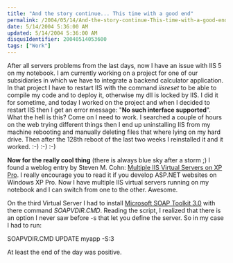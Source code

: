 ```yaml
---
title: "And the story continue... This time with a good end"
permalink: /2004/05/14/And-the-story-continue-This-time-with-a-good-end/
date: 5/14/2004 5:36:00 AM
updated: 5/14/2004 5:36:00 AM
disqusIdentifier: 20040514053600
tags: ["Work"]
---
```

After all servers problems from the last days, now I have an issue with IIS 5 on my notebook. I am currently working on a project for one of our subsidiaries in which we have to integrate a backend calculator application. In that project I have to restart IIS with the command <em>iisreset</em> to be able to compile my code and to deploy it, otherwise my dll is locked by IIS. I did it for sometime, and today I worked on the project and when I decided to restart IIS then I get an error message: "<strong>No such interface supported</strong>". What the hell is this? Come on I need to work. I searched a couple of hours on the web trying different things then I end up uninstalling IIS from my machine rebooting and manually deleting files that where lying on my hard drive. Then after the 128th reboot of the last two weeks I reinstalled it and it worked. :-) :-) :-) 

**Now for the really cool thing** (there is always blue sky after a storm ;) I found a weblog entry by Steven M. Cohn: [Multiple IIS Virtual Servers on XP Pro](http://weblogs.asp.net/stevencohn/articles/59782.aspx). I really encourage you to read it if you develop ASP.NET websites on Windows XP Pro. Now I have multiple IIS virtual servers running on my notebook and I can switch from one to the other. Awesome.
<!-- more -->

On the third Virtual Server I had to install [Microsoft SOAP Toolkit 3.0](http://www.microsoft.com/downloads/details.aspx?FamilyId=C943C0DD-CEEC-4088-9753-86F052EC8450&displaylang=en) with there command <em>SOAPVDIR.CMD</em>. Reading the script, I realized that there is an option I never saw before -s that let you define the server. So in my case I had to run:

SOAPVDIR.CMD UPDATE myapp -S:3

At least the end of the day was positive.
